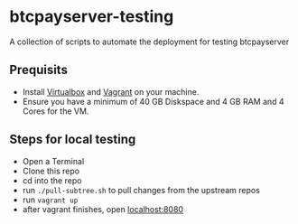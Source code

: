 # btcpayserver-testing
A collection of scripts to automate the deployment for testing btcpayserver

## Prequisits
* Install [Virtualbox](https://www.virtualbox.org) and [Vagrant](https://www.vagrantup.com/) on your machine.
* Ensure you have a minimum of 40 GB Diskspace and 4 GB RAM and 4 Cores for the VM.

## Steps for local testing
* Open a Terminal
* Clone this repo
* cd into the repo
* run `./pull-subtree.sh` to pull changes from the upstream repos
* run `vagrant up`
* after vagrant finishes, open [localhost:8080](http://localhost:8080)